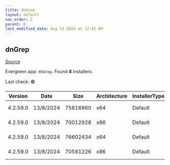 ```yaml
---
title: dnGrep
layout: default
nav_order: 2
parent: D
last_modified_date: Aug 14 2024 at 12:41 AM
---
```


## dnGrep

[Source](https://dngrep.github.io/)

Evergreen app: `dnGrep`. Found **4** installers.

Last check: 🟢

| Version  | Date      | Size     | Architecture | InstallerType | Type | URI                                                                                                                                                                          |
| -------- | --------- | -------- | ------------ | ------------- | ---- | ---------------------------------------------------------------------------------------------------------------------------------------------------------------------------- |
| 4.2.59.0 | 13/8/2024 | 75816960 | x64          | Default       | msi  | [https://github.com/dnGrep/dnGrep/releases/download/v4.2.59.0/dnGREP.4.2.59.x64.msi](https://github.com/dnGrep/dnGrep/releases/download/v4.2.59.0/dnGREP.4.2.59.x64.msi)     |
| 4.2.59.0 | 13/8/2024 | 70012928 | x86          | Default       | msi  | [https://github.com/dnGrep/dnGrep/releases/download/v4.2.59.0/dnGREP.4.2.59.x86.msi](https://github.com/dnGrep/dnGrep/releases/download/v4.2.59.0/dnGREP.4.2.59.x86.msi)     |
| 4.2.59.0 | 13/8/2024 | 76602434 | x64          | Default       | zip  | [https://github.com/dnGrep/dnGrep/releases/download/v4.2.59.0/dnGrep.4.2.59.0.x64.zip](https://github.com/dnGrep/dnGrep/releases/download/v4.2.59.0/dnGrep.4.2.59.0.x64.zip) |
| 4.2.59.0 | 13/8/2024 | 70581226 | x86          | Default       | zip  | [https://github.com/dnGrep/dnGrep/releases/download/v4.2.59.0/dnGrep.4.2.59.0.x86.zip](https://github.com/dnGrep/dnGrep/releases/download/v4.2.59.0/dnGrep.4.2.59.0.x86.zip) |
